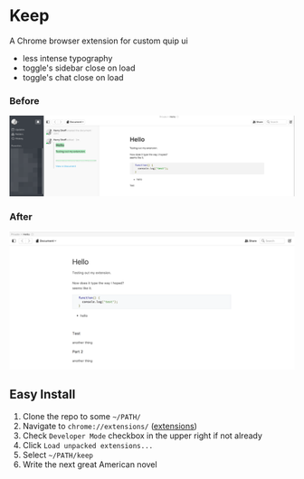 Keep
=========

A Chrome browser extension for custom quip ui

- less intense typography
- toggle's sidebar close on load
- toggle's chat close on load

### Before

![before keep](./before-keep-final.png)

### After

![after keep](./after-keep2.png)

## Easy Install

1. Clone the repo to some `~/PATH/`
2. Navigate to `chrome://extensions/` ([extensions](chrome://extensions/))
3. Check `Developer Mode` checkbox in the upper right if not already
4. Click `Load unpacked extensions...`
5. Select `~/PATH/keep`
6. Write the next great American novel
